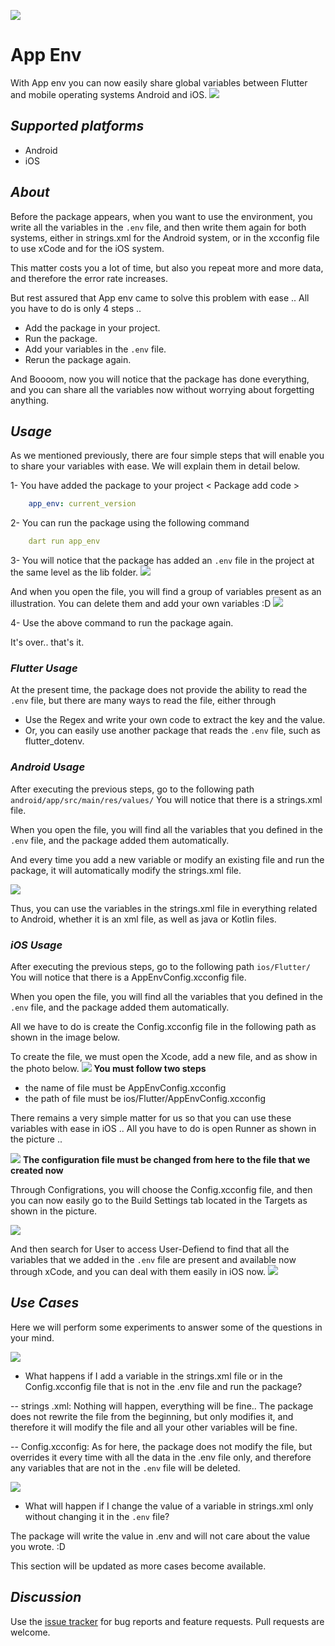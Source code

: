 ![](https://www.raed.net/img?id=254191)
# App Env
With App env you can now easily share global variables between Flutter and mobile operating systems Android and iOS.
![](https://s11.gifyu.com/images/SWuTu.gif)
## _Supported platforms_
- Android
- iOS
## _About_
Before the package appears, when you want to use the environment, you write all the variables in the `.env` file, and then write them again for both systems, either in strings.xml for the Android system, or in the xcconfig file to use xCode and for the iOS system.

This matter costs you a lot of time, but also you repeat more and more data, and therefore the error rate increases.

But rest assured that App env came to solve this problem with ease .. All you have to do is only 4 steps ..
- Add the package in your project.
- Run the package.
- Add your variables in the `.env` file.
- Rerun the package again.

And Boooom, now you will notice that the package has done everything, and you can share all the variables now without worrying about forgetting anything.
## _Usage_
As we mentioned previously, there are four simple steps that will enable you to share your variables with ease. We will explain them in detail below.

1- You have added the package to your project
< Package add code >
```yml
    app_env: current_version
```

2- You can run the package using the following command
```yml
    dart run app_env
```
3- You will notice that the package has added an `.env` file in the project at the same level as the lib folder.
![](https://www.raed.net/img?id=254045)

And when you open the file, you will find a group of variables present as an illustration. You can delete them and add your own variables :D
![](https://www.raed.net/img?id=254051)

4- Use the above command to run the package again.

It's over.. that's it.
### _Flutter Usage_
At the present time, the package does not provide the ability to read the `.env` file, but there are many ways to read the file, either through

- Use the Regex and write your own code to extract the key and the value.
- Or, you can easily use another package that reads the `.env` file, such as flutter_dotenv.
### _Android Usage_
After executing the previous steps, go to the following path `android/app/src/main/res/values/` You will notice that there is a strings.xml file.

When you open the file, you will find all the variables that you defined in the `.env` file, and the package added them automatically.

And every time you add a new variable or modify an existing file and run the package, it will automatically modify the strings.xml file.

![](https://www.raed.net/img?id=254062)

Thus, you can use the variables in the strings.xml file in everything related to Android, whether it is an xml file, as well as java or Kotlin files.
### _iOS Usage_
After executing the previous steps, go to the following path `ios/Flutter/` You will notice that there is a AppEnvConfig.xcconfig file.

When you open the file, you will find all the variables that you defined in the `.env` file, and the package added them automatically.

All we have to do is create the Config.xcconfig file in the following path as shown in the image below.

To create the file, we must open the Xcode, add a new file, and as show in the photo below.
![](https://www.raed.net/img?id=254074)
**You must follow two steps**
- the name of file must be AppEnvConfig.xcconfig
- the path of file must be ios/Flutter/AppEnvConfig.xcconfig

There remains a very simple matter for us so that you can use these variables with ease in iOS .. All you have to do is open Runner as shown in the picture ..

![](https://www.raed.net/img?id=254086)
**The configuration file must be changed from here to the file that we created now**

Through Configrations, you will choose the Config.xcconfig file, and then you can now easily go to the Build Settings tab located in the Targets as shown in the picture.

![](https://www.raed.net/img?id=254086)

And then search for User to access User-Defiend to find that all the variables that we added in the `.env` file are present and available now through xCode, and you can deal with them easily in iOS now.
![](https://www.raed.net/img?id=254129)

## _Use Cases_
Here we will perform some experiments to answer some of the questions in your mind.

![](https://s12.gifyu.com/images/SWu3u.gif)
- What happens if I add a variable in the strings.xml file or in the Config.xcconfig file that is not in the .env file and run the package?

-- strings .xml: Nothing will happen, everything will be fine.. The package does not rewrite the file from the beginning, but only modifies it, and therefore it will modify the file and all your other variables will be fine.

-- Config.xcconfig: As for here, the package does not modify the file, but overrides it every time with all the data in the .env file only, and therefore any variables that are not in the `.env` file will be deleted.


![](https://s11.gifyu.com/images/SWu3Q.gif)
- What will happen if I change the value of a variable in strings.xml only without changing it in the `.env` file?

The package will write the value in .env and will not care about the value you wrote. :D

This section will be updated as more cases become available.
## _Discussion_
Use the [issue tracker](https://github.com/mohamedhaloka/app_env/issues) for bug reports and feature requests.
Pull requests are welcome.